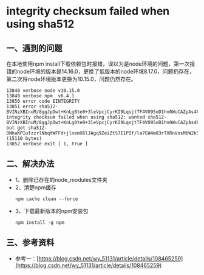 # integrity checksum failed when using sha512

## 一、遇到的问题
在本地使用npm install下载依赖包时报错，误以为是node环境的问题，第一次报错的node环境的版本是14.16.0，更换了低版本的node环境8.17.0，问题扔存在，第二次将node环境版本更换为10.15.0，问题仍然存在。
```
13848 verbose node v10.15.0
13849 verbose npm  v6.4.1
13850 error code EINTEGRITY
13851 error sha512-BVINzXBInuM/8ggJpDwt+KnLg0te0+3leVpcjCyrKI9LqsjtTF4VO95oD1hn0WuCAZpAs4PbcHFhDfI1+VmUyw== integrity checksum failed when using sha512: wanted sha512-BVINzXBInuM/8ggJpDwt+KnLg0te0+3leVpcjCyrKI9LqsjtTF4VO95oD1hn0WuCAZpAs4PbcHFhDfI1+VmUyw== but got sha512-ONhaKPIufzzrlNbqtWFFd+jlnemX6lJAgq9ZeiZtS7I1PIf/la7CW4m83rTXRnVnsMbW2k56pGYu7AUFJD9Pow==. (15110 bytes)
13852 verbose exit [ 1, true ]
```

## 二、解决办法
* 1、删除已存在的node_modules文件夹
* 2、清楚npm缓存
  ```
  npm cache clean --force
  ```
* 3、下载最新版本的npm安装包
  ```
  npm install -g npm
  ```

## 三、参考资料
* 参考一：[https://blog.csdn.net/wy_51131/article/details/108465259](https://blog.csdn.net/wy_51131/article/details/108465259)